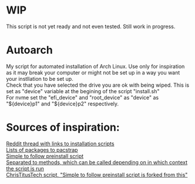 # WIP
This script is not yet ready and not even tested. Still work in progress.

# Autoarch
My script for automated installation of Arch Linux. Use only for inspiration as it may break your computer or might not be set up in a way you want your instllation to be set up.  
Check that you have selected the drive you are ok with being wiped. This is set as "device" variable at the begining of the script "install.sh"  
For nvme set the "efi\_device" and "root\_device" as "device" as "${device}p1" and "${device}p2" respectively.  

# Sources of inspiration:
[Reddit thread with links to installation scripts](https://www.reddit.com/r/archlinux/comments/ob9ufn/how_can_i_make_an_arch_install_script/)  
[Lists of packages to pacstrap](https://github.com/deepbsd/Farchi/blob/master/farchi.sh)  
[Simple to follow preinstall script](https://github.com/johnynfulleffect/ArchMatic/blob/master/preinstall.sh)  
[Separated to methods, which can be called depending on in which context the script is run](https://github.com/mietinen/archer)  
[ChrisTitusTech script, "Simple to follow preinstall script is forked from this"](https://github.com/ChrisTitusTech/ArchTitus)  
